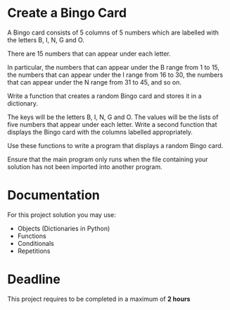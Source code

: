 # Create a Bingo Card

A Bingo card consists of 5 columns of 5 numbers which are labelled with the letters B, I, N, G and O. 

There are 15 numbers that can appear under each letter. 

In particular, the numbers that can appear under the B range from 1 to 15, the numbers that can appear under the I range from 16 to 30, the numbers that can appear under the N
range from 31 to 45, and so on.

Write a function that creates a random Bingo card and stores it in a dictionary. 

The keys will be the letters B, I, N, G and O. 
The values will be the lists of five numbers that appear under each letter. Write a second function that displays the Bingo card with the columns labelled appropriately. 

Use these functions to write a program that displays a random Bingo card. 

Ensure that the main program only runs when the file containing your solution has not been imported into another program.
 	 	 	 			 
# Documentation

For this project solution you may use:

- Objects (Dictionaries in Python)
- Functions
- Conditionals
- Repetitions

# Deadline

This project requires to be completed in a maximum of **2 hours**
